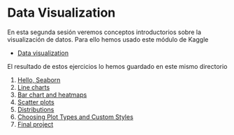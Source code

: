 # Data Visualization

En esta segunda sesión veremos conceptos introductorios sobre la visualización 
de datos. Para ello hemos usado este módulo de Kaggle

- [Data visualization][data-visualization]

El resultado de estos ejercicios lo hemos guardado en este mismo directorio

1. [Hello, Seaborn][hello]
2. [Line charts][line-charts]
3. [Bar chart and heatmaps][bar-charts]
4. [Scatter plots][scatter-plots]
5. [Distributions][distributions]
6. [Choosing Plot Types and Custom Styles][plot-types]
7. [Final project][final-project]


<!-- LINKS -->
[data-visualization]:https://www.kaggle.com/learn/data-visualization
[hello]:01-hello-seaborn
[line-charts]:02-line-charts
[bar-charts]:03-bar-charts
[scatter-plots]:04-scatter-plots
[distributions]:05-distributions
[plot-types]:06-choosing-plot-types
[final-project]:07-final-project

